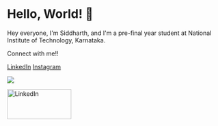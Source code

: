# Hello, World! 👋

Hey everyone, I'm Siddharth, and I'm a pre-final year student at National Institute of Technology, Karnataka.
<br>

Connect with me!!

<a href="https://www.linkedin.com/in/siddharthct" target="_blank">LinkedIn</a>
<a href="https://www.instagram.com/siddharth.tanksali/" target="_blank">Instagram</a>

![](https://komarev.com/ghpvc/?username=Siddharth-ct&label=PROFILE+VIEWS&style=flat-square)

<a href="https://www.linkedin.com/in/siddharthct">
    <img alt="LinkedIn" src="https://img.shields.io/badge/LinkedIn-0077B5?style=for-the-badge&logo=linkedin&logoColor=white"
         width=150" height="70">
